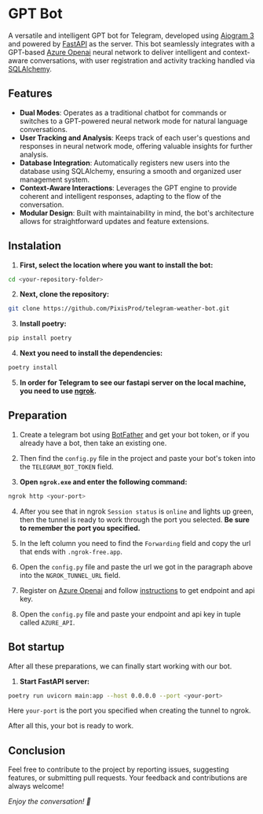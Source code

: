 # GPT Bot

A versatile and intelligent GPT bot for Telegram, developed using [Aiogram 3](https://docs.aiogram.dev/en/latest/) and powered by [FastAPI](https://fastapi.tiangolo.com/) as the server. This bot seamlessly integrates with a GPT-based [Azure Openai](https://azure.microsoft.com/en-us/products/ai-services/openai-service) neural network to deliver intelligent and context-aware conversations, with user registration and activity tracking handled via [SQLAlchemy](https://www.sqlalchemy.org/).

## Features

- **Dual Modes**: Operates as a traditional chatbot for commands or switches to a GPT-powered neural network mode for natural language conversations.
- **User Tracking and Analysis**: Keeps track of each user's questions and responses in neural network mode, offering valuable insights for further analysis.
- **Database Integration**: Automatically registers new users into the database using SQLAlchemy, ensuring a smooth and organized user management system.
- **Context-Aware Interactions**: Leverages the GPT engine to provide coherent and intelligent responses, adapting to the flow of the conversation.
- **Modular Design**: Built with maintainability in mind, the bot's architecture allows for straightforward updates and feature extensions.

## Instalation

1. **First, select the location where you want to install the bot:**
```bash
cd <your-repository-folder>
```
2. **Next, clone the repository:**
```bash
git clone https://github.com/PixisProd/telegram-weather-bot.git
```
3. **Install poetry:**
```bash
pip install poetry
```
4. **Next you need to install the dependencies:**
```bash
poetry install
```
5. **In order for Telegram to see our fastapi server on the local machine, you need to use [ngrok](https://ngrok.com/download).**

## Preparation

1. Create a telegram bot using [BotFather](https://telegram.me/BotFather) and get your bot token, or if you already have a bot, then take an existing one.

2. Then find the `config.py` file in the project and paste your bot's token into the `TELEGRAM_BOT_TOKEN` field.

3. **Open `ngrok.exe` and enter the following command:**
```bash
ngrok http <your-port>
```
4. After you see that in ngrok `Session status` is `online` and lights up green, then the tunnel is ready to work through the port you selected. **Be sure to remember the port you specified.**

5. In the left column you need to find the `Forwarding` field and copy the url that ends with `.ngrok-free.app`.

6. Open the `config.py` file and paste the url we got in the paragraph above into the `NGROK_TUNNEL_URL` field.

7. Register on [Azure Openai](https://azure.microsoft.com/en-us/products/ai-services/openai-service) and follow [instructions](https://learn.microsoft.com/en-us/azure/ai-services/openai/how-to/create-resource?pivots=web-portal) to get endpoint and api key.

8. Open the `config.py` file and paste your endpoint and api key in tuple called `AZURE_API`.

## Bot startup

After all these preparations, we can finally start working with our bot.

1. **Start FastAPI server:** 
```bash
poetry run uvicorn main:app --host 0.0.0.0 --port <your-port>
```
Here `your-port` is the port you specified when creating the tunnel to ngrok.

After all this, your bot is ready to work.

## Conclusion

Feel free to contribute to the project by reporting issues, suggesting features, or submitting pull requests. Your feedback and contributions are always welcome!

_Enjoy the conversation! 🎉_
